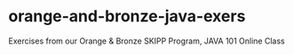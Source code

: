 # orange-and-bronze-java-exers
Exercises from our Orange &amp; Bronze SKIPP Program, JAVA 101 Online Class
